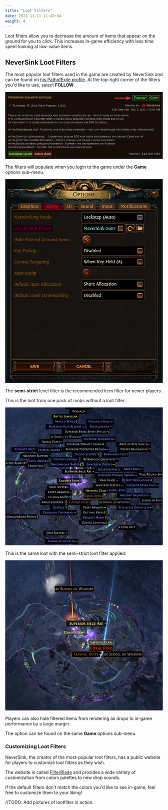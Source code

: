 ```yaml
---
title: "Loot Filters"
date: 2021-11-11 11:45:04
weight: 4
---
```


Loot filters allow you to decrease the amount of items that appear on the ground for you to click. 
This increases in-game efficiency with less time spent looking at low-value items.

<!--more-->

## NeverSink Loot Filters

The most popular loot filters used in the game are created by NeverSink and can be found on [his PathofExile profile](https://www.pathofexile.com/account/view-profile/NeverSink/item-filters). At the top-right corner of the filters you'd like to use, select **FOLLOW**.

![](2021-12-02-01-49-59.png)

The filters will populate when you login to the game under the **Game** options sub-menu.

![](2021-12-02-01-51-17.png)

The **semi-strict** level filter is the recommended item filter for newer players. 

This is the loot from one pack of mobs without a loot filter:

![](2021-12-02-02-09-59.png)

This is the same loot with the semi-strict loot filter applied:

![](2021-12-02-01-58-03.png)

Players can also hide filtered items from rendering as drops to in-game performance by a large margin.

The option can be found on the same **Game** options sub-menu.

### Customizing Loot Filters

NeverSink, the creator of the most-popular loot filters, has a public website for players to customize loot filters as they wish.

The website is called [FilterBlade](https://www.filterblade.xyz/) and provides a wide variety of customization from colors palettes to new drop sounds.

If the default filters don't match the colors you'd like to see in-game, feel free to customize them to your liking!

//TODO: Add pictures of lootfilter in action.
